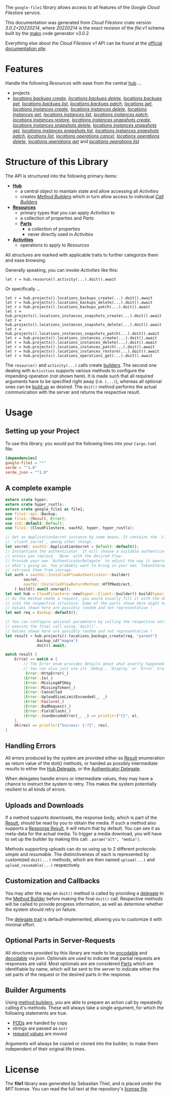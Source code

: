 <!---
DO NOT EDIT !
This file was generated automatically from 'src/mako/api/README.md.mako'
DO NOT EDIT !
-->
The `google-file1` library allows access to all features of the *Google Cloud Filestore* service.

This documentation was generated from *Cloud Filestore* crate version *3.0.2+20220214*, where *20220214* is the exact revision of the *file:v1* schema built by the [mako](http://www.makotemplates.org/) code generator *v3.0.2*.

Everything else about the *Cloud Filestore* *v1* API can be found at the
[official documentation site](https://cloud.google.com/filestore/).
# Features

Handle the following *Resources* with ease from the central [hub](https://docs.rs/google-file1/3.0.2+20220214/google_file1/CloudFilestore) ... 

* projects
 * [*locations backups create*](https://docs.rs/google-file1/3.0.2+20220214/google_file1/api::ProjectLocationBackupCreateCall), [*locations backups delete*](https://docs.rs/google-file1/3.0.2+20220214/google_file1/api::ProjectLocationBackupDeleteCall), [*locations backups get*](https://docs.rs/google-file1/3.0.2+20220214/google_file1/api::ProjectLocationBackupGetCall), [*locations backups list*](https://docs.rs/google-file1/3.0.2+20220214/google_file1/api::ProjectLocationBackupListCall), [*locations backups patch*](https://docs.rs/google-file1/3.0.2+20220214/google_file1/api::ProjectLocationBackupPatchCall), [*locations get*](https://docs.rs/google-file1/3.0.2+20220214/google_file1/api::ProjectLocationGetCall), [*locations instances create*](https://docs.rs/google-file1/3.0.2+20220214/google_file1/api::ProjectLocationInstanceCreateCall), [*locations instances delete*](https://docs.rs/google-file1/3.0.2+20220214/google_file1/api::ProjectLocationInstanceDeleteCall), [*locations instances get*](https://docs.rs/google-file1/3.0.2+20220214/google_file1/api::ProjectLocationInstanceGetCall), [*locations instances list*](https://docs.rs/google-file1/3.0.2+20220214/google_file1/api::ProjectLocationInstanceListCall), [*locations instances patch*](https://docs.rs/google-file1/3.0.2+20220214/google_file1/api::ProjectLocationInstancePatchCall), [*locations instances restore*](https://docs.rs/google-file1/3.0.2+20220214/google_file1/api::ProjectLocationInstanceRestoreCall), [*locations instances snapshots create*](https://docs.rs/google-file1/3.0.2+20220214/google_file1/api::ProjectLocationInstanceSnapshotCreateCall), [*locations instances snapshots delete*](https://docs.rs/google-file1/3.0.2+20220214/google_file1/api::ProjectLocationInstanceSnapshotDeleteCall), [*locations instances snapshots get*](https://docs.rs/google-file1/3.0.2+20220214/google_file1/api::ProjectLocationInstanceSnapshotGetCall), [*locations instances snapshots list*](https://docs.rs/google-file1/3.0.2+20220214/google_file1/api::ProjectLocationInstanceSnapshotListCall), [*locations instances snapshots patch*](https://docs.rs/google-file1/3.0.2+20220214/google_file1/api::ProjectLocationInstanceSnapshotPatchCall), [*locations list*](https://docs.rs/google-file1/3.0.2+20220214/google_file1/api::ProjectLocationListCall), [*locations operations cancel*](https://docs.rs/google-file1/3.0.2+20220214/google_file1/api::ProjectLocationOperationCancelCall), [*locations operations delete*](https://docs.rs/google-file1/3.0.2+20220214/google_file1/api::ProjectLocationOperationDeleteCall), [*locations operations get*](https://docs.rs/google-file1/3.0.2+20220214/google_file1/api::ProjectLocationOperationGetCall) and [*locations operations list*](https://docs.rs/google-file1/3.0.2+20220214/google_file1/api::ProjectLocationOperationListCall)




# Structure of this Library

The API is structured into the following primary items:

* **[Hub](https://docs.rs/google-file1/3.0.2+20220214/google_file1/CloudFilestore)**
    * a central object to maintain state and allow accessing all *Activities*
    * creates [*Method Builders*](https://docs.rs/google-file1/3.0.2+20220214/google_file1/client::MethodsBuilder) which in turn
      allow access to individual [*Call Builders*](https://docs.rs/google-file1/3.0.2+20220214/google_file1/client::CallBuilder)
* **[Resources](https://docs.rs/google-file1/3.0.2+20220214/google_file1/client::Resource)**
    * primary types that you can apply *Activities* to
    * a collection of properties and *Parts*
    * **[Parts](https://docs.rs/google-file1/3.0.2+20220214/google_file1/client::Part)**
        * a collection of properties
        * never directly used in *Activities*
* **[Activities](https://docs.rs/google-file1/3.0.2+20220214/google_file1/client::CallBuilder)**
    * operations to apply to *Resources*

All *structures* are marked with applicable traits to further categorize them and ease browsing.

Generally speaking, you can invoke *Activities* like this:

```Rust,ignore
let r = hub.resource().activity(...).doit().await
```

Or specifically ...

```ignore
let r = hub.projects().locations_backups_create(...).doit().await
let r = hub.projects().locations_backups_delete(...).doit().await
let r = hub.projects().locations_backups_patch(...).doit().await
let r = hub.projects().locations_instances_snapshots_create(...).doit().await
let r = hub.projects().locations_instances_snapshots_delete(...).doit().await
let r = hub.projects().locations_instances_snapshots_patch(...).doit().await
let r = hub.projects().locations_instances_create(...).doit().await
let r = hub.projects().locations_instances_delete(...).doit().await
let r = hub.projects().locations_instances_patch(...).doit().await
let r = hub.projects().locations_instances_restore(...).doit().await
let r = hub.projects().locations_operations_get(...).doit().await
```

The `resource()` and `activity(...)` calls create [builders][builder-pattern]. The second one dealing with `Activities` 
supports various methods to configure the impending operation (not shown here). It is made such that all required arguments have to be 
specified right away (i.e. `(...)`), whereas all optional ones can be [build up][builder-pattern] as desired.
The `doit()` method performs the actual communication with the server and returns the respective result.

# Usage

## Setting up your Project

To use this library, you would put the following lines into your `Cargo.toml` file:

```toml
[dependencies]
google-file1 = "*"
serde = "^1.0"
serde_json = "^1.0"
```

## A complete example

```Rust
extern crate hyper;
extern crate hyper_rustls;
extern crate google_file1 as file1;
use file1::api::Backup;
use file1::{Result, Error};
use std::default::Default;
use file1::{CloudFilestore, oauth2, hyper, hyper_rustls};

// Get an ApplicationSecret instance by some means. It contains the `client_id` and 
// `client_secret`, among other things.
let secret: oauth2::ApplicationSecret = Default::default();
// Instantiate the authenticator. It will choose a suitable authentication flow for you, 
// unless you replace  `None` with the desired Flow.
// Provide your own `AuthenticatorDelegate` to adjust the way it operates and get feedback about 
// what's going on. You probably want to bring in your own `TokenStorage` to persist tokens and
// retrieve them from storage.
let auth = oauth2::InstalledFlowAuthenticator::builder(
        secret,
        oauth2::InstalledFlowReturnMethod::HTTPRedirect,
    ).build().await.unwrap();
let mut hub = CloudFilestore::new(hyper::Client::builder().build(hyper_rustls::HttpsConnector::with_native_roots().https_or_http().enable_http1().enable_http2().build()), auth);
// As the method needs a request, you would usually fill it with the desired information
// into the respective structure. Some of the parts shown here might not be applicable !
// Values shown here are possibly random and not representative !
let mut req = Backup::default();

// You can configure optional parameters by calling the respective setters at will, and
// execute the final call using `doit()`.
// Values shown here are possibly random and not representative !
let result = hub.projects().locations_backups_create(req, "parent")
             .backup_id("magna")
             .doit().await;

match result {
    Err(e) => match e {
        // The Error enum provides details about what exactly happened.
        // You can also just use its `Debug`, `Display` or `Error` traits
         Error::HttpError(_)
        |Error::Io(_)
        |Error::MissingAPIKey
        |Error::MissingToken(_)
        |Error::Cancelled
        |Error::UploadSizeLimitExceeded(_, _)
        |Error::Failure(_)
        |Error::BadRequest(_)
        |Error::FieldClash(_)
        |Error::JsonDecodeError(_, _) => println!("{}", e),
    },
    Ok(res) => println!("Success: {:?}", res),
}

```
## Handling Errors

All errors produced by the system are provided either as [Result](https://docs.rs/google-file1/3.0.2+20220214/google_file1/client::Result) enumeration as return value of
the doit() methods, or handed as possibly intermediate results to either the 
[Hub Delegate](https://docs.rs/google-file1/3.0.2+20220214/google_file1/client::Delegate), or the [Authenticator Delegate](https://docs.rs/yup-oauth2/*/yup_oauth2/trait.AuthenticatorDelegate.html).

When delegates handle errors or intermediate values, they may have a chance to instruct the system to retry. This 
makes the system potentially resilient to all kinds of errors.

## Uploads and Downloads
If a method supports downloads, the response body, which is part of the [Result](https://docs.rs/google-file1/3.0.2+20220214/google_file1/client::Result), should be
read by you to obtain the media.
If such a method also supports a [Response Result](https://docs.rs/google-file1/3.0.2+20220214/google_file1/client::ResponseResult), it will return that by default.
You can see it as meta-data for the actual media. To trigger a media download, you will have to set up the builder by making
this call: `.param("alt", "media")`.

Methods supporting uploads can do so using up to 2 different protocols: 
*simple* and *resumable*. The distinctiveness of each is represented by customized 
`doit(...)` methods, which are then named `upload(...)` and `upload_resumable(...)` respectively.

## Customization and Callbacks

You may alter the way an `doit()` method is called by providing a [delegate](https://docs.rs/google-file1/3.0.2+20220214/google_file1/client::Delegate) to the 
[Method Builder](https://docs.rs/google-file1/3.0.2+20220214/google_file1/client::CallBuilder) before making the final `doit()` call. 
Respective methods will be called to provide progress information, as well as determine whether the system should 
retry on failure.

The [delegate trait](https://docs.rs/google-file1/3.0.2+20220214/google_file1/client::Delegate) is default-implemented, allowing you to customize it with minimal effort.

## Optional Parts in Server-Requests

All structures provided by this library are made to be [encodable](https://docs.rs/google-file1/3.0.2+20220214/google_file1/client::RequestValue) and 
[decodable](https://docs.rs/google-file1/3.0.2+20220214/google_file1/client::ResponseResult) via *json*. Optionals are used to indicate that partial requests are responses 
are valid.
Most optionals are are considered [Parts](https://docs.rs/google-file1/3.0.2+20220214/google_file1/client::Part) which are identifiable by name, which will be sent to 
the server to indicate either the set parts of the request or the desired parts in the response.

## Builder Arguments

Using [method builders](https://docs.rs/google-file1/3.0.2+20220214/google_file1/client::CallBuilder), you are able to prepare an action call by repeatedly calling it's methods.
These will always take a single argument, for which the following statements are true.

* [PODs][wiki-pod] are handed by copy
* strings are passed as `&str`
* [request values](https://docs.rs/google-file1/3.0.2+20220214/google_file1/client::RequestValue) are moved

Arguments will always be copied or cloned into the builder, to make them independent of their original life times.

[wiki-pod]: http://en.wikipedia.org/wiki/Plain_old_data_structure
[builder-pattern]: http://en.wikipedia.org/wiki/Builder_pattern
[google-go-api]: https://github.com/google/google-api-go-client

# License
The **file1** library was generated by Sebastian Thiel, and is placed 
under the *MIT* license.
You can read the full text at the repository's [license file][repo-license].

[repo-license]: https://github.com/Byron/google-apis-rsblob/main/LICENSE.md
